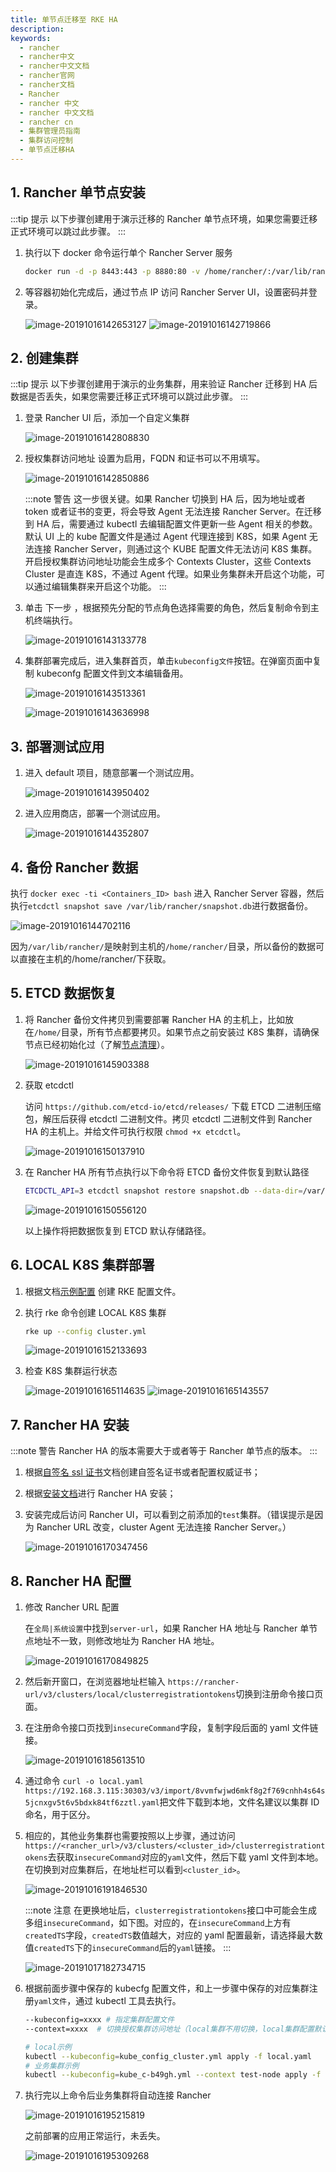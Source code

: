 ```yaml
---
title: 单节点迁移至 RKE HA
description:
keywords:
  - rancher
  - rancher中文
  - rancher中文文档
  - rancher官网
  - rancher文档
  - Rancher
  - rancher 中文
  - rancher 中文文档
  - rancher cn
  - 集群管理员指南
  - 集群访问控制
  - 单节点迁移HA
---
```


## 1. Rancher 单节点安装

:::tip 提示
以下步骤创建用于演示迁移的 Rancher 单节点环境，如果您需要迁移正式环境可以跳过此步骤。
:::

1. 执行以下 docker 命令运行单个 Rancher Server 服务

   ```bash
   docker run -d -p 8443:443 -p 8880:80 -v /home/rancher/:/var/lib/rancher/ rancher/rancher:v2.3.0
   ```

1. 等容器初始化完成后，通过节点 IP 访问 Rancher Server UI，设置密码并登录。

   ![image-20191016142653127](/img/rancher/single-to-ha.assets/image-20191016142653127.png)
   ![image-20191016142719866](/img/rancher/single-to-ha.assets/image-20191016142719866.png)

## 2. 创建集群

:::tip 提示
以下步骤创建用于演示的业务集群，用来验证 Rancher 迁移到 HA 后数据是否丢失，如果您需要迁移正式环境可以跳过此步骤。
:::

1. 登录 Rancher UI 后，添加一个自定义集群

   ![image-20191016142808830](/img/rancher/single-to-ha.assets/image-20191016142808830.png)

1. 授权集群访问地址 设置为启用，FQDN 和证书可以不用填写。

   ![image-20191016142850886](/img/rancher/single-to-ha.assets/image-20191016142850886.png)

   :::note 警告
   这一步很关键。如果 Rancher 切换到 HA 后，因为地址或者 token 或者证书的变更，将会导致 Agent 无法连接 Rancher Server。在迁移到 HA 后，需要通过 kubectl 去编辑配置文件更新一些 Agent 相关的参数。默认 UI 上的 kube 配置文件是通过 Agent 代理连接到 K8S，如果 Agent 无法连接 Rancher Server，则通过这个 KUBE 配置文件无法访问 K8S 集群。开启授权集群访问地址功能会生成多个 Contexts Cluster，这些 Contexts Cluster 是直连 K8S，不通过 Agent 代理。如果业务集群未开启这个功能，可以通过编辑集群来开启这个功能。
   :::

1. 单击 下一步 ，根据预先分配的节点角色选择需要的角色，然后复制命令到主机终端执行。

   ![image-20191016143133778](/img/rancher/single-to-ha.assets/image-20191016143133778.png)

1. 集群部署完成后，进入集群首页，单击`kubeconfig文件`按钮。在弹窗页面中复制 kubeconfg 配置文件到文本编辑备用。

   ![image-20191016143513361](/img/rancher/single-to-ha.assets/image-20191016143513361.png)

   ![image-20191016143636998](/img/rancher/single-to-ha.assets/image-20191016143636998.png)

## 3. 部署测试应用

1. 进入 default 项目，随意部署一个测试应用。

   ![image-20191016143950402](/img/rancher/single-to-ha.assets/image-20191016143950402.png)

1. 进入应用商店，部署一个测试应用。

   ![image-20191016144352807](/img/rancher/single-to-ha.assets/image-20191016144352807.png)

## 4. 备份 Rancher 数据

执行 `docker exec -ti <Containers_ID> bash` 进入 Rancher Server 容器，然后执行`etcdctl snapshot save /var/lib/rancher/snapshot.db`进行数据备份。

![image-20191016144702116](/img/rancher/single-to-ha.assets/image-20191016144702116.png)

因为`/var/lib/rancher/`是映射到主机的`/home/rancher/`目录，所以备份的数据可以直接在主机的/home/rancher/下获取。

## 5. ETCD 数据恢复

1. 将 Rancher 备份文件拷贝到需要部署 Rancher HA 的主机上，比如放在`/home/`目录，所有节点都要拷贝。如果节点之前安装过 K8S 集群，请确保节点已经初始化过（了解[节点清理](/docs/rancher2.5/cluster-admin/cleaning-cluster-nodes/_index)）。

   ![image-20191016145903388](/img/rancher/single-to-ha.assets/image-20191016145903388.png)

1. 获取 etcdctl

   访问 `https://github.com/etcd-io/etcd/releases/` 下载 ETCD 二进制压缩包，解压后获得 etcdctl 二进制文件。拷贝 etcdctl 二进制文件到 Rancher HA 的主机上。并给文件可执行权限 `chmod +x etcdctl`。

   ![image-20191016150137910](/img/rancher/single-to-ha.assets/image-20191016150137910.png)

1. 在 Rancher HA 所有节点执行以下命令将 ETCD 备份文件恢复到默认路径

   ```bash
   ETCDCTL_API=3 etcdctl snapshot restore snapshot.db --data-dir=/var/lib/etcd
   ```

   ![image-20191016150556120](/img/rancher/single-to-ha.assets/image-20191016150556120.png)

   以上操作将把数据恢复到 ETCD 默认存储路径。

## 6. LOCAL K8S 集群部署

1. 根据文档[示例配置](/docs/rancher2.5/installation/install-rancher-on-k8s/_index#2、创建-rke-配置文件) 创建 RKE 配置文件。

1. 执行 rke 命令创建 LOCAL K8S 集群

   ```bash
   rke up --config cluster.yml
   ```

   ![image-20191016152133693](/img/rancher/single-to-ha.assets/image-20191016152133693.png)

1. 检查 K8S 集群运行状态

   ![image-20191016165114635](/img/rancher/single-to-ha.assets/image-20191016165114635.png)
   ![image-20191016165143557](/img/rancher/single-to-ha.assets/image-20191016165143557.png)

## 7. Rancher HA 安装

:::note 警告
Rancher HA 的版本需要大于或者等于 Rancher 单节点的版本。
:::

1. 根据[自签名 ssl 证书](/docs/rancher2.5/installation/resources/advanced/self-signed-ssl/_index)文档创建自签名证书或者配置权威证书；
2. 根据[安装文档](/docs/rancher2.5/installation/install-rancher-on-k8s/_index)进行 Rancher HA 安装；
3. 安装完成后访问 Rancher UI，可以看到之前添加的`test`集群。（错误提示是因为 Rancher URL 改变，cluster Agent 无法连接 Rancher Server。）

   ![image-20191016170347456](/img/rancher/single-to-ha.assets/image-20191016170347456.png)

## 8. Rancher HA 配置

1. 修改 Rancher URL 配置

   在`全局|系统设置`中找到`server-url`，如果 Rancher HA 地址与 Rancher 单节点地址不一致，则修改地址为 Rancher HA 地址。

   ![image-20191016170849825](/img/rancher/single-to-ha.assets/image-20191016170849825.png)

1. 然后新开窗口，在浏览器地址栏输入 `https://rancher-url/v3/clusters/local/clusterregistrationtokens`切换到注册命令接口页面。

1. 在注册命令接口页找到`insecureCommand`字段，复制字段后面的 yaml 文件链接。

   ![image-20191016185613510](/img/rancher/single-to-ha.assets/image-20191016185613510.png)

1. 通过命令 `curl -o local.yaml https://192.168.3.115:30303/v3/import/8vvmfwjwd6mkf8g2f769cnhh4s64s5jcnxgv5t6v5bdxk84tf6zztl.yaml`把文件下载到本地，文件名建议以集群 ID 命名，用于区分。

1. 相应的，其他业务集群也需要按照以上步骤，通过访问`https://<rancher_url>/v3/clusters/<cluster_id>/clusterregistrationtokens`去获取`insecureCommand`对应的`yaml`文件，然后下载 yaml 文件到本地。在切换到对应集群后，在地址栏可以看到`<cluster_id>`。

   ![image-20191016191846530](/img/rancher/single-to-ha.assets/image-20191016191846530.png)

   :::note 注意
   在更换地址后，`clusterregistrationtokens`接口中可能会生成多组`insecureCommand`，如下图。对应的，在`insecureCommand`上方有`createdTS`字段，`createdTS`数值越大，对应的 yaml 配置最新，请选择最大数值`createdTS`下的`insecureCommand`后的`yaml`链接。
   :::

   ![image-20191017182734715](/img/rancher/single-to-ha.assets/image-20191017182734715.png)

1. 根据前面步骤中保存的 kubecfg 配置文件，和上一步骤中保存的对应集群注册`yaml文件`，通过 kubectl 工具去执行。

   ```bash
   --kubeconfig=xxxx # 指定集群配置文件
   --context=xxxx  # 切换授权集群访问地址（local集群不用切换，local集群配置默认是直连K8S集群）

   # local示例
   kubectl --kubeconfig=kube_config_cluster.yml apply -f local.yaml
   # 业务集群示例
   kubectl --kubeconfig=kube_c-b49gh.yml --context test-node apply -f c-b49gh.yaml
   ```

1. 执行完以上命令后业务集群将自动连接 Rancher

   ![image-20191016195215819](/img/rancher/single-to-ha.assets/image-20191016195215819.png)

   之前部署的应用正常运行，未丢失。

   ![image-20191016195309268](/img/rancher/single-to-ha.assets/image-20191016195309268.png)
